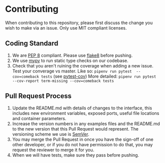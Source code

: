# Contributing

When contributing to this repository, please first discuss the change you wish to make via an issue.
Only use MIT compliant licenses.

## Coding Standard

1. We are [PEP 8](https://www.python.org/dev/peps/pep-0008/) compliant.
   Please use [flake8](http://flake8.pycqa.org/en/latest/) before pushing.
2. We use [mypy](http://mypy-lang.org/) to run static type checks on our codebase.
3. Check that you aren't ruining the coverage when adding a new issue. Test your converage vs master.
    Like so: `pipenv run pytest  --cov=comeback tests` (see [pytest-cov](https://github.com/pytest-dev/pytest-cov))
    More detailed: `pipenv run pytest --cov-report term-missing --cov=comeback tests`
## Pull Request Process

1. Update the README.md with details of changes to the interface, this includes new environment 
   variables, exposed ports, useful file locations and container parameters.
2. Increase the version numbers in any examples files and the README.md to the new version that this
   Pull Request would represent. The versioning scheme we use is [SemVer](http://semver.org/).
3. You may merge the Pull Request in once you have the sign-off of one other developer, or if you 
   do not have permission to do that, you may request the reviewer to merge it for you.
4. When we will have tests, make sure they pass before pushing.